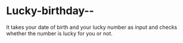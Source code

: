 # Lucky-birthday--
It takes your date of birth and your lucky number as input and checks whether the number is lucky for you or not.